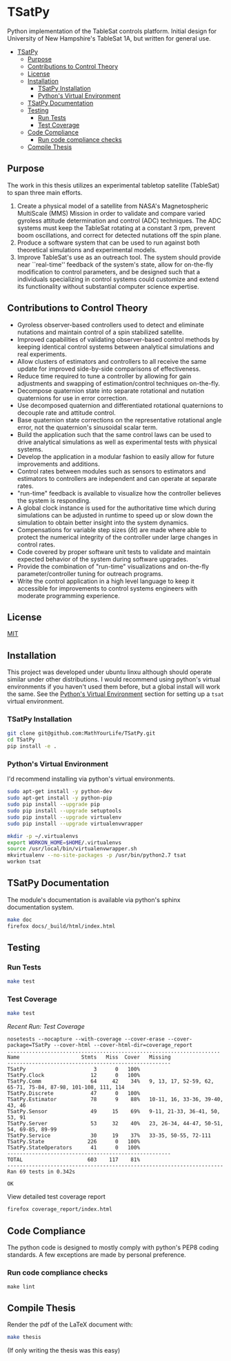 # TSatPy

Python implementation of the TableSat controls platform.  Initial design for University of New Hampshire's TableSat 1A, but written for general use.

<!--- start_TOC -->

* [TSatPy](#tsatpy)
	* [Purpose](#purpose)
	* [Contributions to Control Theory](#contributions-to-control-theory)
	* [License](#license)
	* [Installation](#installation)
		* [TSatPy Installation](#tsatpy-installation)
		* [Python's Virtual Environment](#pythons-virtual-environment)
	* [TSatPy Documentation](#tsatpy-documentation)
	* [Testing](#testing)
		* [Run Tests](#run-tests)
		* [Test Coverage](#test-coverage)
	* [Code Compliance](#code-compliance)
		* [Run code compliance checks](#run-code-compliance-checks)
	* [Compile Thesis](#compile-thesis)

<!--- end_TOC -->

## Purpose

The work in this thesis utilizes an experimental tabletop satellite (TableSat) to span three main efforts.

1. Create a physical model of a satellite from NASA's Magnetospheric MultiScale (MMS) Mission in order to validate and compare varied gyroless attitude determination and control (ADC) techniques.  The ADC systems must keep the TableSat rotating at a constant 3 rpm, prevent boom oscillations, and correct for detected nutations off the spin plane.
2. Produce a software system that can be used to run against both theoretical simulations and experimental models.
3. Improve TableSat's use as an outreach tool.  The system should provide near ``real-time'' feedback of the system's state, allow for on-the-fly modification to control parameters, and be designed such that a individuals specializing in control systems could customize and extend its functionality without substantial computer science expertise.

## Contributions to Control Theory

* Gyroless observer-based controllers used to detect and eliminate nutations and maintain control of a spin stabilized satellite.
* Improved capabilities of validating observer-based control methods by keeping identical control systems between analytical simulations and real experiments.
* Allow clusters of estimators and controllers to all receive the same update for improved side-by-side comparisons of effectiveness.
* Reduce time required to tune a controller by allowing for gain adjustments and swapping of estimation/control techniques on-the-fly.
* Decompose quaternion state into separate rotational and nutation quaternions for use in error correction.
* Use decomposed quaternion and differentiated rotational quaternions to decouple rate and attitude control.
* Base quaternion state corrections on the representative rotational angle error, not the quaternion's sinusoidal scalar term.
* Build the application such that the same control laws can be used to drive analytical simulations as well as experimental tests with physical systems.
* Develop the application in a modular fashion to easily allow for future improvements and additions.
* Control rates between modules such as sensors to estimators and estimators to controllers are independent and can operate at separate rates.
* "run-time" feedback is available to visualize how the controller believes the system is responding.
* A global clock instance is used for the authoritative time which during simulations can be adjusted in runtime to speed up or slow down the simulation to obtain better insight into the system dynamics.
* Compensations for variable step sizes ($\delta t$) are made where able to protect the numerical integrity of the controller under large changes in control rates.
* Code covered by proper software unit tests to validate and maintain expected behavior of the system during software upgrades.
* Provide the combination of "run-time" visualizations and on-the-fly parameter/controller tuning for outreach programs.
* Write the control application in a high level language to keep it accessible for improvements to control systems engineers with moderate programming experience.


## License

[MIT](LICENSE)

## Installation

This project was developed under ubuntu linxu although should operate similar under other distributions.  I would recommend using python's virtual environments if you haven't used them before, but a global install will work the same.  See the [Python's Virtual Environment](#pythons-virtual-environment) section for setting up a `tsat` virtual environment.

### TSatPy Installation

```bash
git clone git@github.com:MathYourLife/TSatPy.git
cd TSatPy
pip install -e .
```

### Python's Virtual Environment

I'd recommend installing via python's virtual environments.

```bash
sudo apt-get install -y python-dev
sudo apt-get install -y python-pip
sudo pip install --upgrade pip
sudo pip install --upgrade setuptools
sudo pip install --upgrade virtualenv
sudo pip install --upgrade virtualenvwrapper

mkdir -p ~/.virtualenvs
export WORKON_HOME=$HOME/.virtualenvs
source /usr/local/bin/virtualenvwrapper.sh
mkvirtualenv --no-site-packages -p /usr/bin/python2.7 tsat
workon tsat
```

## TSatPy Documentation

The module's documentation is available via python's sphinx documentation system.

```bash
make doc
firefox docs/_build/html/index.html
```

## Testing

### Run Tests

```bash
make test
```

### Test Coverage

```bash
make test
```

*Recent Run: Test Coverage*
<!--- start_test_status -->
```
nosetests --nocapture --with-coverage --cover-erase --cover-package=TSatPy --cover-html --cover-html-dir=coverage_report
.....................................................................
Name                    Stmts   Miss  Cover   Missing
-----------------------------------------------------
TSatPy                      3      0   100%
TSatPy.Clock               12      0   100%
TSatPy.Comm                64     42    34%   9, 13, 17, 52-59, 62, 65-71, 75-84, 87-98, 101-108, 111, 114
TSatPy.Discrete            47      0   100%
TSatPy.Estimator           78      9    88%   10-11, 16, 33-36, 39-40, 43, 46
TSatPy.Sensor              49     15    69%   9-11, 21-33, 36-41, 50, 53, 91
TSatPy.Server              53     32    40%   23, 26-34, 44-47, 50-51, 54, 69-85, 89-99
TSatPy.Service             30     19    37%   33-35, 50-55, 72-111
TSatPy.State              226      0   100%
TSatPy.StateOperators      41      0   100%
-----------------------------------------------------
TOTAL                     603    117    81%
----------------------------------------------------------------------
Ran 69 tests in 0.342s

OK
```
<!--- end_test_status -->

View detailed test coverage report
```bash
firefox coverage_report/index.html
```

## Code Compliance

The python code is designed to mostly comply with python's PEP8 coding standards.  A few exceptions are made by personal preference.

### Run code compliance checks

```
make lint
```

## Compile Thesis

Render the pdf of the LaTeX document with:

```bash
make thesis
```

(If only writing the thesis was this easy)

